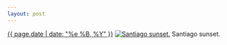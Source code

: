 ```yaml
---
layout: post
---
```


<p>
  <time><a href="/104">{{ page.date | date: "%e %B, %Y" }}</a></time>
  <a href="/104"><img src="{{ site.assets_url }}/104-640.jpg" srcset="{{ site.assets_url }}/104-1280.jpg 1280w, {{ site.assets_url }}/104-960.jpg 960w, {{ site.assets_url }}/104-640.jpg 640w, {{ site.assets_url }}/104-320.jpg 320w" sizes="(min-width: 700px) 50vw, calc(100vw - 2rem)" alt="Santiago sunset." /></a>
  <span>Santiago sunset.</span>
</p>
